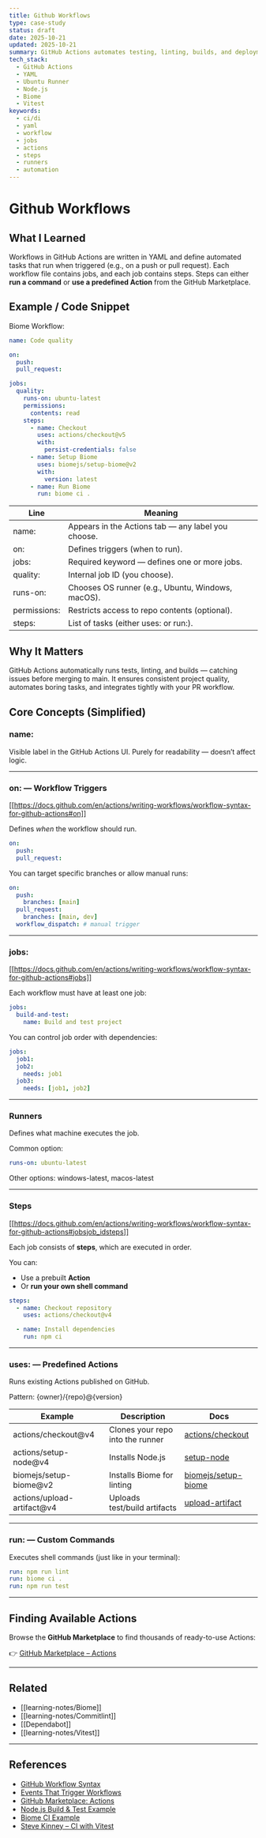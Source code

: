 ```yaml
---
title: Github Workflows
type: case-study
status: draft
date: 2025-10-21
updated: 2025-10-21
summary: GitHub Actions automates testing, linting, builds, and deployments directly from your repository.Each .yml file inside .github/workflows/ defines when to run, what jobs to perform, and which steps to execute.These workflows ensure your code quality, automate repetitive tasks, and provide visual feedback on pull requests.
tech_stack:
  - GitHub Actions
  - YAML
  - Ubuntu Runner
  - Node.js
  - Biome
  - Vitest
keywords:
  - ci/di
  - yaml
  - workflow
  - jobs
  - actions
  - steps
  - runners
  - automation
---
```

# Github Workflows

## What I Learned
Workflows in GitHub Actions are written in YAML and define automated tasks that run when triggered (e.g., on a push or pull request).
Each workflow file contains jobs, and each job contains steps. Steps can either **run a command** or **use a predefined Action** from the GitHub Marketplace.

## Example / Code Snippet
Biome Workflow: 
```yaml
name: Code quality

on:
  push:
  pull_request:

jobs:
  quality:
    runs-on: ubuntu-latest
    permissions:
      contents: read
    steps:
      - name: Checkout
        uses: actions/checkout@v5
        with:
          persist-credentials: false
      - name: Setup Biome
        uses: biomejs/setup-biome@v2
        with:
          version: latest
      - name: Run Biome
        run: biome ci .
```

| **Line**     | **Meaning**                                        |
| ------------ | -------------------------------------------------- |
| name:        | Appears in the Actions tab — any label you choose. |
| on:          | Defines triggers (when to run).                    |
| jobs:        | Required keyword — defines one or more jobs.       |
| quality:     | Internal job ID (you choose).                      |
| runs-on:     | Chooses OS runner (e.g., Ubuntu, Windows, macOS).  |
| permissions: | Restricts access to repo contents (optional).      |
| steps:       | List of tasks (either uses: or run:).              |
## Why It Matters
GitHub Actions automatically runs tests, linting, and builds — catching issues before merging to main.
It ensures consistent project quality, automates boring tasks, and integrates tightly with your PR workflow.

## **Core Concepts (Simplified)**

### name:
Visible label in the GitHub Actions UI.
Purely for readability — doesn’t affect logic.

---
### on: — Workflow Triggers
[[https://docs.github.com/en/actions/writing-workflows/workflow-syntax-for-github-actions#on]]

Defines _when_ the workflow should run.
```yaml
on:
  push:
  pull_request:
```

You can target specific branches or allow manual runs:
```yaml
on:
  push:
    branches: [main]
  pull_request:
    branches: [main, dev]
  workflow_dispatch: # manual trigger
```

---
### jobs:
[[https://docs.github.com/en/actions/writing-workflows/workflow-syntax-for-github-actions#jobs]]

Each workflow must have at least one job:

```yaml
jobs:
  build-and-test:
    name: Build and test project
```

You can control job order with dependencies:
```yaml
jobs:
  job1:
  job2:
    needs: job1
  job3:
    needs: [job1, job2]
```

---
### Runners

Defines what machine executes the job.

Common option:
```yaml
runs-on: ubuntu-latest
```
Other options: windows-latest, macos-latest

---
### Steps
[[https://docs.github.com/en/actions/writing-workflows/workflow-syntax-for-github-actions#jobsjob_idsteps]]

Each job consists of **steps**, which are executed in order.

You can:
- Use a prebuilt **Action**
- Or **run your own shell command**

```yaml
steps:
  - name: Checkout repository
    uses: actions/checkout@v4

  - name: Install dependencies
    run: npm ci
```

---
### uses: — Predefined Actions

Runs existing Actions published on GitHub.

Pattern: {owner}/{repo}@{version}

| **Example**                | **Description**                  | **Docs**                                                      |
| -------------------------- | -------------------------------- | ------------------------------------------------------------- |
| actions/checkout@v4        | Clones your repo into the runner | [actions/checkout](https://github.com/actions/checkout)       |
| actions/setup-node@v4      | Installs Node.js                 | [setup-node](https://github.com/actions/setup-node)           |
| biomejs/setup-biome@v2     | Installs Biome for linting       | [biomejs/setup-biome](https://github.com/biomejs/setup-biome) |
| actions/upload-artifact@v4 | Uploads test/build artifacts     | [upload-artifact](https://github.com/actions/upload-artifact) |

---
### run: — Custom Commands

Executes shell commands (just like in your terminal):

```yaml 
run: npm run lint
run: biome ci .
run: npm run test
```

---

## **Finding Available Actions**

Browse the **GitHub Marketplace** to find thousands of ready-to-use Actions:

👉 [GitHub Marketplace – Actions](https://github.com/marketplace?type=actions)

---

## **Related**

- [[learning-notes/Biome]]
- [[learning-notes/Commitlint]]
- [[Dependabot]]
- [[learning-notes/Vitest]]

---
## **References**

- [GitHub Workflow Syntax](https://docs.github.com/en/actions/how-tos/write-workflows)
- [Events That Trigger Workflows](https://docs.github.com/en/actions/reference/workflows-and-actions/events-that-trigger-workflows)
- [GitHub Marketplace: Actions](https://github.com/marketplace?type=actions)
- [Node.js Build & Test Example](https://docs.github.com/en/actions/tutorials/build-and-test-code/nodejs)
- [Biome CI Example](https://biomejs.dev/recipes/continuous-integration/)
- [Steve Kinney – CI with Vitest](https://stevekinney.com/courses/testing/continuous-integration)